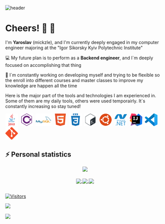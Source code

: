 ![header](https://capsule-render.vercel.app/api?type=waving&color=0:7D74B8,100:2D2B55&height=250&section=header&text=Greetings%20here!&fontSize=80&fontAlignY=35&animation=twinkling&desc=mickzle%20repo&descAlignY=52&descAlign=76&textBg=f0d13c)

# Cheers! 👀 🐾
I\'m **Yaroslav** (mickzle), and I'm currently deeply engaged in my computer engineer majoring at the "Igor Sikorsky Kyiv Polytechnic Institute" <br>

💻 My future plan is to perform as a **Backend engineer**, and I\`m deeply focused on accomplishing that thing <br>

🎯 I\`m constantly working on developing myself and trying to be flexible so the enroll into different courses and master classes to improve my knowledge are happen all the time <br>

Here is the major part of the tools and technologies I am experienced in. Some of them are my daily tools, others were used temporairly. It\`s constantly increasing so stay tuned! <br>
<div>
  <img src="https://github.com/devicons/devicon/blob/master/icons/java/java-original-wordmark.svg" title="Java" alt="Java" width="40" height="40"/>&nbsp;
  <img src="https://github.com/devicons/devicon/blob/master/icons/csharp/csharp-line.svg"  title="C#" alt="Csharp" width="40" height="40"/>&nbsp;
  <img src="https://github.com/devicons/devicon/blob/master/icons/mysql/mysql-original-wordmark.svg" title="MySQL"  alt="MySQL" width="50" height="40"/>&nbsp;
  <img src="https://github.com/devicons/devicon/blob/master/icons/html5/html5-original.svg" title="HTML5" alt="HTML" width="40" height="40"/>&nbsp;
  <img src="https://github.com/devicons/devicon/blob/master/icons/css3/css3-plain-wordmark.svg"  title="CSS3" alt="CSS" width="40" height="40"/>&nbsp;
  <img src="https://github.com/devicons/devicon/blob/master/icons/bash/bash-plain.svg"  title="Bash" alt="Bash" width="40" height="40"/>&nbsp;
  <img src="https://github.com/devicons/devicon/blob/master/icons/ubuntu/ubuntu-plain.svg" title="Ubuntu" alt="Ubuntu" width="40" height="40"/>&nbsp;
  <img src="https://github.com/devicons/devicon/blob/master/icons/dot-net/dot-net-plain-wordmark.svg" title=".Net" alt=".Net" width="40" height="40"/>&nbsp;
  <img src="https://github.com/devicons/devicon/blob/master/icons/intellij/intellij-original.svg" title="IntelliJ"  alt="IntelliJ" width="40" height="40"/>&nbsp;
  <img src="https://github.com/devicons/devicon/blob/master/icons/vscode/vscode-original.svg" title="VScode"  alt="VScode" width="40" height="40"/>&nbsp;
  <img src="https://github.com/devicons/devicon/blob/master/icons/git/git-plain.svg" title="Git" alt="Git" width="40" height="40"/> 
</div>

## ⚡ Personal statistics
<div align="center">
  <img src="http://github-profile-summary-cards.vercel.app/api/cards/profile-details?username=mickzle&theme=shades_of_purple"/>
  <br/>
  <br/>
  <a href="https://github.com/mickzle/github-readme-stats">
    <img align="center" src="https://github-readme-stats.vercel.app/api/top-langs/?username=mickzle&theme=shades-of-purple&hide_border=true&layout=compact"/>
  </a>
  <a href="https://git.io/streak-stats">
    <img align="center" src="https://streak-stats.demolab.com/?user=mickzle&theme=shades-of-purple&hide_border=true"/>
  </a>
  <a href="https://git.io/streak-stats">
    <img align="center" src="[https://streak-stats.demolab.com/?user=mickzle&theme=shades-of-purple&hide_border=true](https://streak-stats.demolab.com?user=mickzle&theme=shades-of-purple&border_radius=15&date_format=M%20j%5B%2C%20Y%5D&mode=weekly&background=45%2CFFFFFF%2C2D2B55)"/>
  </a>
</div>
<br>

<!--
----
<details>
  <summary><h2>⚡ Personal statistics</h2></summary>
<div align="center">
  <img src="http://github-profile-summary-cards.vercel.app/api/cards/profile-details?username=mickzle&theme=shades_of_purple"/>
  <br/>
  <br/>
  <a href="https://github.com/mickzle/github-readme-stats">
    <img align="center" src="https://github-readme-stats.vercel.app/api/top-langs/?username=mickzle&theme=shades-of-purple&hide_border=true&layout=compact"/>
  </a>
  <a href="https://git.io/streak-stats">
    <img align="center" src="https://streak-stats.demolab.com/?user=mickzle&theme=shades-of-purple&hide_border=true"/>
  </a>
</div>
</details>
-->

<!--
[![GitHub Streak](https://streak-stats.demolab.com?user=mickzle&theme=shades-of-purple&border_radius=15&date_format=M%20j%5B%2C%20Y%5D&mode=weekly&background=15%2C534F7C%2C2D2B55)](https://git.io/streak-stats)
-->

<!--
[![GitHub Streak](https://streak-stats.demolab.com/?user=mickzle&theme=shades-of-purple)](https://git.io/streak-stats)
-->

<!--
![](http://github-profile-summary-cards.vercel.app/api/cards/productive-time?username=mickzle&theme=shades_of_purple&utcOffset=3)
-->

<!--
![](http://github-profile-summary-cards.vercel.app/api/cards/stats?username=mickzle&theme=shades_of_purple)
-->

<!--
<div style="display: flex; justify-content: center; align-items: center; flex-direction: column;">
  <img class="img" src="http://github-profile-summary-cards.vercel.app/api/cards/profile-details?username=mickzle&theme=shades_of_purple" />
  <img class="img" src="https://github-readme-stats.vercel.app/api/top-langs/?username=mickzle&theme=shades-of-purple&layout=compact" />
</div>
-->

[![Visitors](https://api.visitorbadge.io/api/visitors?path=https%3A%2F%2Fgithub.com%2Fmickzle&label=ATTENDANTS&labelColor=%233d3b62&countColor=%23575591)](https://visitorbadge.io/status?path=https%3A%2F%2Fgithub.com%2Fmickzle)

![](https://api.visitorbadge.io/api/visitors?path=mickzle&label=ATTENDANTS&labelColor=%233d3b62&countColor=%23575591)

<img src="https://visitor-badge.glitch.me/badge?page_id=mickzle.visitor-badge&label=ATTENDANTS&left_color=purple&right_color=navy"/>
